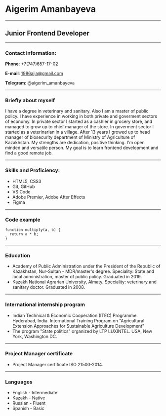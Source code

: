 # Aigerim Amanbayeva
---
## Junior Frontend Developer
---
### Contact information:

**Phone**: +7(747)657-17-02

**E-mail**: 1986ajia@gmail.com

**Telegram**: @aigerim_amanbayeva

---
### Briefly about myself
I have a degree in veterinary and sanitary. Also I am a master of public policy.
I have experience in working in both private and goverment sectors of economy.
In private sector I started as a cashier in grocery store, and managed to grow up to chief manager of the store.
In goverment sector I started as a veterinarian in a village. After 13 years I growed up to head manager of 
biosecurity department of Ministry of Agriculture of Kazakhstan.
My strengths are dedication, positive thinking. I'm open minded and versatile person.
My goal is to learn frontend development and find a good remote job.

---

### Skills and Proficiency:
- HTML5, CSS3
- Git, GitHub
- VS Code
- Adobe Premier, Adobe After Effects
- Figma

---

### Code example
```
function multiply(a, b) {
  return a * b;
}
```

---

### Education
- Academy of Public Administration under the President of the Republic of Kazakhstan, Nur-Sultan - MDR/master's degree. Speciality: State and local administration, master of public policy. Graduated in 2019.
- Kazakh National Agrarian University, Almaty. Speciality: veterinary and sanitary doctor. Graduated in 2008.

---

### International internship program
- Indian Technical & Economic Cooperation (ITEC) Programme. Hyderabad, India.
International Training Program on "Agricultural Extension Approaches for Sustainable Agriculture Development"
- The program "State politics" organized by LTP LUXINTEL. USA, New York, Washington DC.

---

### Project Manager certificate
- Project Manager certificate ISO 21500-2014.

---

### Languages
- English - Intermediate
- Kazakh - Native
- Russian - Fluent
- Spanish - Basic
